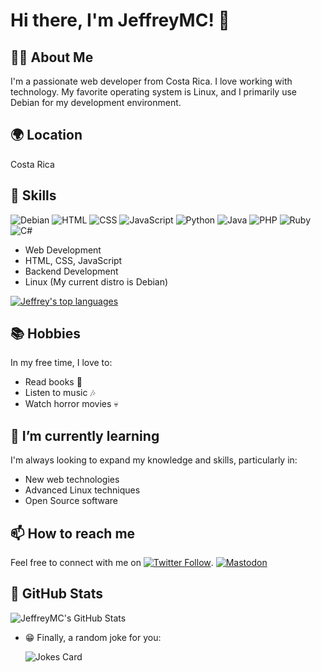 # Hi there, I'm JeffreyMC! 👋

## 👨‍💻 About Me

I'm a passionate web developer from Costa Rica. I love working with technology. My favorite operating system is Linux, and I primarily use Debian for my development environment.

## 🌍 Location

Costa Rica 


## 🎨 Skills

![Debian](https://img.shields.io/badge/Debian-A81D33?style=flat-square&logo=debian&logoColor=white)
![HTML](https://img.shields.io/badge/HTML-E34F26?style=flat-square&logo=html5&logoColor=white)
![CSS](https://img.shields.io/badge/CSS-1572B6?style=flat-square&logo=css3&logoColor=white)
![JavaScript](https://img.shields.io/badge/JavaScript-F7DF1E?style=flat-square&logo=javascript&logoColor=black)
![Python](https://img.shields.io/badge/Python-3776AB?style=flat-square&logo=python&logoColor=white)
![Java](https://img.shields.io/badge/Java-007396?style=flat-square&logo=java&logoColor=white)
![PHP](https://img.shields.io/badge/PHP-4F5B93?style=flat-square&logo=php&logoColor=white)
![Ruby](https://img.shields.io/badge/Ruby-CC342D?style=flat-square&logo=ruby&logoColor=white)
![C#](https://img.shields.io/badge/C%23-239120?style=flat-square&logo=csharp&logoColor=white)


- Web Development
- HTML, CSS, JavaScript
- Backend Development
- Linux (My current distro is Debian)

[![Jeffrey's top languages](https://github-readme-stats.vercel.app/api/top-langs/?username=JeffreyMC&langs_count=8&layout=compact&theme=dark)](https://github.com/JeffreyMC/github-readme-stats)

## 📚 Hobbies

In my free time, I love to:

- Read books 📖
- Listen to music 🎶
- Watch horror movies 💀

## 🌱 I’m currently learning

I'm always looking to expand my knowledge and skills, particularly in:

- New web technologies
- Advanced Linux techniques
- Open Source software

## 📫 How to reach me

Feel free to connect with me on [![Twitter Follow](https://img.shields.io/twitter/follow/JeffreyMC16?style=social)](https://twitter.com/JeffreyMC16). [![Mastodon](https://img.shields.io/badge/Mastodon-4B5B9A?style=flat-square&logo=mastodon&logoColor=white)](https://mastodon.social/@jeffreymc)

## 🌟 GitHub Stats

![JeffreyMC's GitHub Stats](https://github-readme-stats.vercel.app/api?username=JeffreyMC&show_icons=true&theme=radical)

* :grin: Finally, a random joke for you: 

  ![Jokes Card](https://readme-jokes.vercel.app/api)

